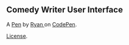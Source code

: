 Comedy Writer User Interface
----------------------------


A [Pen](https://codepen.io/Ryan5555/pen/RORqqX) by [Ryan ](https://codepen.io/Ryan5555) on [CodePen](https://codepen.io).

[License](https://codepen.io/Ryan5555/pen/RORqqX/license).